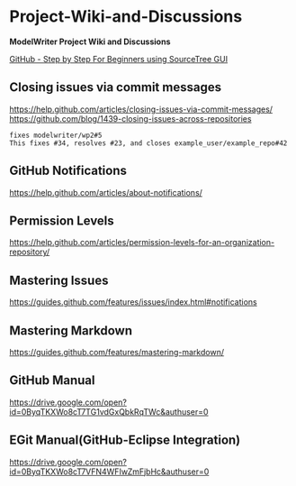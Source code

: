 Project-Wiki-and-Discussions
============================
**ModelWriter Project Wiki and Discussions**

[GitHub - Step by Step For Beginners using SourceTree GUI](http://www.youtube.com/watch?v=Yq32Ifx0bXw)

Closing issues via commit messages
-----
<https://help.github.com/articles/closing-issues-via-commit-messages/>  
<https://github.com/blog/1439-closing-issues-across-repositories>  

    fixes modelwriter/wp2#5
    This fixes #34, resolves #23, and closes example_user/example_repo#42

GitHub Notifications
------
https://help.github.com/articles/about-notifications/

Permission Levels
-----
https://help.github.com/articles/permission-levels-for-an-organization-repository/

Mastering Issues
-----
https://guides.github.com/features/issues/index.html#notifications

Mastering Markdown
-----
https://guides.github.com/features/mastering-markdown/

GitHub Manual
-----
https://drive.google.com/open?id=0ByqTKXWo8cT7TG1vdGxQbkRqTWc&authuser=0

EGit Manual(GitHub-Eclipse Integration)
-----
https://drive.google.com/open?id=0ByqTKXWo8cT7VFN4WFIwZmFjbHc&authuser=0
